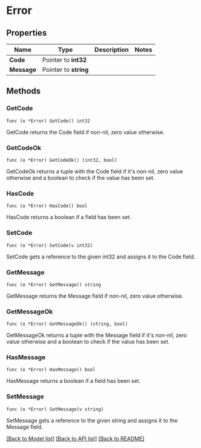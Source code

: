 # Error

## Properties

Name | Type | Description | Notes
------------ | ------------- | ------------- | -------------
**Code** | Pointer to **int32** |  | 
**Message** | Pointer to **string** |  | 

## Methods

### GetCode

`func (o *Error) GetCode() int32`

GetCode returns the Code field if non-nil, zero value otherwise.

### GetCodeOk

`func (o *Error) GetCodeOk() (int32, bool)`

GetCodeOk returns a tuple with the Code field if it's non-nil, zero value otherwise
and a boolean to check if the value has been set.

### HasCode

`func (o *Error) HasCode() bool`

HasCode returns a boolean if a field has been set.

### SetCode

`func (o *Error) SetCode(v int32)`

SetCode gets a reference to the given int32 and assigns it to the Code field.

### GetMessage

`func (o *Error) GetMessage() string`

GetMessage returns the Message field if non-nil, zero value otherwise.

### GetMessageOk

`func (o *Error) GetMessageOk() (string, bool)`

GetMessageOk returns a tuple with the Message field if it's non-nil, zero value otherwise
and a boolean to check if the value has been set.

### HasMessage

`func (o *Error) HasMessage() bool`

HasMessage returns a boolean if a field has been set.

### SetMessage

`func (o *Error) SetMessage(v string)`

SetMessage gets a reference to the given string and assigns it to the Message field.


[[Back to Model list]](../README.md#documentation-for-models) [[Back to API list]](../README.md#documentation-for-api-endpoints) [[Back to README]](../README.md)


